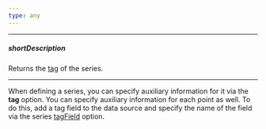 ```yaml
---
type: any
---
```

---
##### shortDescription
Returns the [tag](/api-reference/20%20Data%20Visualization%20Widgets/dxChart/5%20Series%20Types/ChartSeries/tag.md '{basewidgetpath}/Configuration/series/#tag') of the series.

---
When defining a series, you can specify auxiliary information for it via the **tag** option. You can specify auxiliary information for each point as well. To do this, add a tag field to the data source and specify the name of the field via the series [tagField](/api-reference/20%20Data%20Visualization%20Widgets/dxChart/5%20Series%20Types/CommonSeries/tagField.md '{basewidgetpath}/Configuration/commonSeriesSettings/#tagField') option.